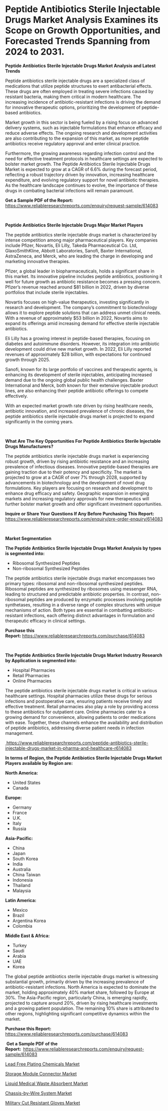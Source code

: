 <p><h1>Peptide Antibiotics Sterile Injectable Drugs Market Analysis Examines its Scope on Growth Opportunities, and Forecasted Trends Spanning from 2024 to 2031.</h1></p><p><strong>Peptide Antibiotics Sterile Injectable Drugs Market Analysis and Latest Trends</strong></p>
<p><p>Peptide antibiotics sterile injectable drugs are a specialized class of medications that utilize peptide structures to exert antibacterial effects. These drugs are often employed in treating severe infections caused by resistant bacteria, making them critical in modern healthcare. The increasing incidence of antibiotic-resistant infections is driving the demand for innovative therapeutic options, prioritizing the development of peptide-based antibiotics.</p><p>Market growth in this sector is being fueled by a rising focus on advanced delivery systems, such as injectable formulations that enhance efficacy and reduce adverse effects. The ongoing research and development activities are also contributing to the expansion of this market, as more peptide antibiotics receive regulatory approval and enter clinical practice. </p><p>Furthermore, the growing awareness regarding infection control and the need for effective treatment protocols in healthcare settings are expected to bolster market growth. The Peptide Antibiotics Sterile Injectable Drugs Market is expected to grow at a CAGR of 6.6% during the forecast period, reflecting a robust trajectory driven by innovation, increasing healthcare expenditure, and evolving regulatory support for novel antibiotic therapies. As the healthcare landscape continues to evolve, the importance of these drugs in combating bacterial infections will remain paramount.</p></p>
<p><strong>Get a Sample PDF of the Report:&nbsp;</strong> <a href="https://www.reliableresearchreports.com/enquiry/request-sample/614083?utm_campaign=31&utm_medium=2&utm_source=Github&utm_content=ia&utm_term=27122024&utm_id=peptide-antibiotics-sterile-injectable-drugs">https://www.reliableresearchreports.com/enquiry/request-sample/614083</a></p>
<p>&nbsp;</p>
<p><strong>Peptide Antibiotics Sterile Injectable Drugs Major Market Players</strong></p>
<p><p>The peptide antibiotics sterile injectable drugs market is characterized by intense competition among major pharmaceutical players. Key companies include Pfizer, Novartis, Eli Lilly, Takeda Pharmaceutical Co. Ltd, GlaxoSmithKline, Abbott Laboratories, Sanofi, Baxter International, AstraZeneca, and Merck, who are leading the charge in developing and marketing innovative therapies.</p><p>Pfizer, a global leader in biopharmaceuticals, holds a significant share in this market. Its innovative pipeline includes peptide antibiotics, positioning it well for future growth as antibiotic resistance becomes a pressing concern. Pfizer’s revenue reached around $81 billion in 2022, driven by diverse portfolios that include sterile injectables.</p><p>Novartis focuses on high-value therapeutics, investing significantly in research and development. The company’s commitment to biotechnology allows it to explore peptide solutions that can address unmet clinical needs. With a revenue of approximately $53 billion in 2022, Novartis aims to expand its offerings amid increasing demand for effective sterile injectable antibiotics.</p><p>Eli Lilly has a growing interest in peptide-based therapies, focusing on diabetes and autoimmune disorders. However, its integration into antibiotic development could drive new market growth. In 2022, Eli Lilly reported revenues of approximately $28 billion, with expectations for continued growth through 2025.</p><p>Sanofi, known for its large portfolio of vaccines and therapeutic agents, is enhancing its development of sterile injectables, anticipating increased demand due to the ongoing global public health challenges. Baxter International and Merck, both known for their extensive injectable product lines, are also enhancing their peptide antibiotic offerings to compete effectively.</p><p>With an expected market growth rate driven by rising healthcare needs, antibiotic innovation, and increased prevalence of chronic diseases, the peptide antibiotics sterile injectable drugs market is projected to expand significantly in the coming years.</p></p>
<p>&nbsp;</p>
<p><strong>What Are The Key Opportunities For Peptide Antibiotics Sterile Injectable Drugs Manufacturers?</strong></p>
<p><p>The peptide antibiotics sterile injectable drugs market is experiencing robust growth, driven by rising antibiotic resistance and an increasing prevalence of infectious diseases. Innovative peptide-based therapies are gaining traction due to their potency and specificity. The market is projected to grow at a CAGR of over 7% through 2028, supported by advancements in biotechnology and the development of novel drug formulations. Key players are focusing on research and development to enhance drug efficacy and safety. Geographic expansion in emerging markets and increasing regulatory approvals for new therapeutics will further bolster market growth and offer significant investment opportunities.</p></p>
<p><strong>Inquire or Share Your Questions If Any Before Purchasing This Report:</strong> <a href="https://www.reliableresearchreports.com/enquiry/pre-order-enquiry/614083?utm_campaign=31&utm_medium=2&utm_source=Github&utm_content=ia&utm_term=27122024&utm_id=peptide-antibiotics-sterile-injectable-drugs">https://www.reliableresearchreports.com/enquiry/pre-order-enquiry/614083</a></p>
<p>&nbsp;</p>
<p><strong>Market Segmentation</strong></p>
<p><strong>The Peptide Antibiotics Sterile Injectable Drugs Market Analysis by types is segmented into:</strong></p>
<p><ul><li>Ribosomal Synthesized Peptides</li><li>Non-ribosomal Synthesized Peptides</li></ul></p>
<p><p>The peptide antibiotics sterile injectable drugs market encompasses two primary types: ribosomal and non-ribosomal synthesized peptides. Ribosomal peptides are synthesized by ribosomes using messenger RNA, leading to structured and predictable antibiotic properties. In contrast, non-ribosomal peptides are produced by enzymatic processes involving peptide synthetases, resulting in a diverse range of complex structures with unique mechanisms of action. Both types are essential in combatting antibiotic-resistant infections, each offering distinct advantages in formulation and therapeutic efficacy in clinical settings.</p></p>
<p><strong>Purchase this Report:&nbsp;</strong><a href="https://www.reliableresearchreports.com/purchase/614083?utm_campaign=31&utm_medium=2&utm_source=Github&utm_content=ia&utm_term=27122024&utm_id=peptide-antibiotics-sterile-injectable-drugs">https://www.reliableresearchreports.com/purchase/614083</a></p>
<p>&nbsp;</p>
<p><strong>The Peptide Antibiotics Sterile Injectable Drugs Market Industry Research by Application is segmented into:</strong></p>
<p><ul><li>Hospital Pharmacies</li><li>Retail Pharmacies</li><li>Online Pharmacies</li></ul></p>
<p><p>The peptide antibiotics sterile injectable drugs market is critical in various healthcare settings. Hospital pharmacies utilize these drugs for serious infections and postoperative care, ensuring patients receive timely and effective treatment. Retail pharmacies also play a role by providing access to these antibiotics for outpatient care. Online pharmacies cater to a growing demand for convenience, allowing patients to order medications with ease. Together, these channels enhance the availability and distribution of peptide antibiotics, addressing diverse patient needs in infection management.</p></p>
<p><a href="https://www.reliableresearchreports.com/peptide-antibiotics-sterile-injectable-drugs-market-in-pharma-and-healthcare-r614083?utm_campaign=31&utm_medium=2&utm_source=Github&utm_content=ia&utm_term=27122024&utm_id=peptide-antibiotics-sterile-injectable-drugs">&nbsp;https://www.reliableresearchreports.com/peptide-antibiotics-sterile-injectable-drugs-market-in-pharma-and-healthcare-r614083</a></p>
<p><strong>In terms of Region, the Peptide Antibiotics Sterile Injectable Drugs Market Players available by Region are:</strong></p>
<p>
    <p> <strong> North America: </strong>
        <ul>
            <li>United States</li>
            <li>Canada</li>
        </ul>
        </p> 
    <p> <strong> Europe: </strong>
        <ul>
            <li>Germany</li>
            <li>France</li>
            <li>U.K.</li>
            <li>Italy</li>
            <li>Russia</li>
        </ul>
        </p> 
    <p> <strong> Asia-Pacific: </strong>
        <ul>
            <li>China</li>
            <li>Japan</li>
            <li>South Korea</li>
            <li>India</li>
            <li>Australia</li>
            <li>China Taiwan</li>
            <li>Indonesia</li>
            <li>Thailand</li>
            <li>Malaysia</li>
        </ul>
        </p> 
    <p> <strong> Latin America: </strong>
        <ul>
            <li>Mexico</li>
            <li>Brazil</li>
            <li>Argentina Korea</li>
            <li>Colombia</li>
        </ul>
        </p> 
    <p> <strong> Middle East & Africa: </strong>
        <ul>
            <li>Turkey</li>
            <li>Saudi</li>
            <li>Arabia</li>
            <li>UAE</li>
            <li>Korea</li>
        </ul>
    </p>
    </p>
<p><p>The global peptide antibiotics sterile injectable drugs market is witnessing substantial growth, primarily driven by the increasing prevalence of antibiotic-resistant infections. North America is expected to dominate the market, holding approximately 40% market share, followed by Europe at 30%. The Asia-Pacific region, particularly China, is emerging rapidly, projected to capture around 20%, driven by rising healthcare investments and a growing patient population. The remaining 10% share is attributed to other regions, highlighting significant competitive dynamics within the market.</p></p>
<p><strong>Purchase this Report: </strong><a href="https://www.reliableresearchreports.com/purchase/614083?utm_campaign=31&utm_medium=2&utm_source=Github&utm_content=ia&utm_term=27122024&utm_id=peptide-antibiotics-sterile-injectable-drugs">https://www.reliableresearchreports.com/purchase/614083</a></p>
<p>&nbsp;<strong>Get a Sample PDF of the Report:&nbsp;&nbsp;</strong><a href="https://www.reliableresearchreports.com/enquiry/request-sample/614083?utm_campaign=31&utm_medium=2&utm_source=Github&utm_content=ia&utm_term=27122024&utm_id=peptide-antibiotics-sterile-injectable-drugs">https://www.reliableresearchreports.com/enquiry/request-sample/614083</a></p>
<p><strong></strong></p>
<p><p><a href="https://github.com/lehumiston1971679/Market-Research-Report-List-1/blob/main/lead-free-plating-chemicals-market.md?utm_campaign=31&utm_medium=2&utm_source=Github&utm_content=ia&utm_term=27122024&utm_id=peptide-antibiotics-sterile-injectable-drugs">Lead Free Plating Chemicals Market</a></p><p><a href="https://github.com/SamiaChowdhury801/Market-Research-Report-List-1/blob/main/storage-module-connector-market.md?utm_campaign=31&utm_medium=2&utm_source=Github&utm_content=ia&utm_term=27122024&utm_id=peptide-antibiotics-sterile-injectable-drugs">Storage Module Connector Market</a></p><p><a href="https://github.com/LilianFaulkner65/Market-Research-Report-List-1/blob/main/liquid-medical-waste-absorbent-market.md?utm_campaign=31&utm_medium=2&utm_source=Github&utm_content=ia&utm_term=27122024&utm_id=peptide-antibiotics-sterile-injectable-drugs">Liquid Medical Waste Absorbent Market</a></p><p><a href="https://github.com/locarol73/Market-Research-Report-List-1/blob/main/chassis-by-wire-system-market.md?utm_campaign=31&utm_medium=2&utm_source=Github&utm_content=ia&utm_term=27122024&utm_id=peptide-antibiotics-sterile-injectable-drugs">Chassis-by-Wire System Market</a></p><p><a href="https://github.com/rileymgdorcas/Market-Research-Report-List-1/blob/main/military-cut-resistant-gloves-market.md?utm_campaign=31&utm_medium=2&utm_source=Github&utm_content=ia&utm_term=27122024&utm_id=peptide-antibiotics-sterile-injectable-drugs">Military Cut Resistant Gloves Market</a></p></p>